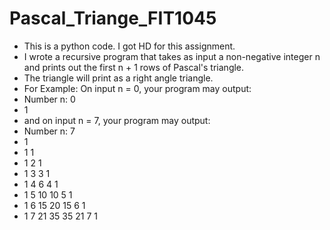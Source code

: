 # Pascal_Triange_FIT1045
- This is a python code. I got HD for this assignment.
- I wrote a recursive program that takes as input a non-negative integer n and prints out the first n + 1 rows of Pascal's triangle.
- The triangle will print as a right angle triangle.
- For Example: On input n = 0, your program may output:
- Number n: 0
- 1
- and on input n = 7, your program may output:
- Number n: 7
- 1
- 1 1
- 1 2 1
- 1 3 3 1
- 1 4 6 4 1
- 1 5 10 10 5 1
- 1 6 15 20 15 6 1
- 1 7 21 35 35 21 7 1


